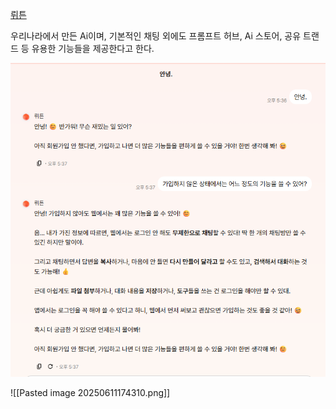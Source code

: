 
<a href="https://wrtn.ai/">뤼튼</a>

우리나라에서 만든 Ai이며, 기본적인 채팅 외에도 프롬프트 허브, Ai 스토어, 공유 트랜드 등 유용한 기능들을 제공한다고 한다.

<img src="/assets/Pasted image 20250611174310.png">

![[Pasted image 20250611174310.png]]
